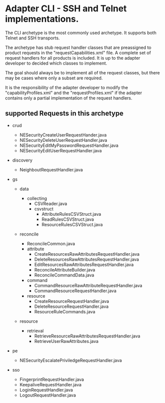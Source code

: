 # Adapter CLI - SSH and Telnet implementations.

The CLI archetype is the most commonly used archetype. It supports both Telnet and SSH transports.

The archetype has stub request handler classes that are preassigned to product requests in the "requestCapabilities.xml" file.
A complete set of request handlers for all products is included. It is up to the adapter developer to decided which classes to implement. 

The goal should always be to implement all of the request classes, but there may be cases where only a subset are required. 

It is the responsibility of the adapter developer to modify the "capabilityProfiles.xml" and the "requestProfiles.xml" 
if the adapter contains only a partial implementation of the request handlers.

## supported Requests in this archetype

* crud
	* NESecurityCreateUserRequestHander.java
	* NESecurityDeleteUserRequestHandler.java
	* NESecurityEditMyPasswordRequestHandler.java
	* NESecurityEditUserRequestHandler.java
	
* discovery
	* NeighboutRequestHandler.java
	
* gs
  * data
  	* collecting
  		* CSVReader.java
  		* csvstruct
  			* AttributeRulesCSVStruct.java
			* ReadRulesCSVStruct.java
			* ResourceRulesCSVStruct.java
			
  * reconcile
  	* ReconcileCommon.java
  	* attribute
  		* CreateResourcesRawAttributesRequestHandler.java
  		* DeleteResourcesRawAttributesRequestHandler.java
  		* EditResourcesRawAttributesRequestHandler.java
  		* ReconcileAttributeBuilder.java
  		* ReconcileCommandData.java
  	* command
  		* CommandResourceRawAttributeRequestHandler.java
  		* CommandResourceRequestHandler.java
  	* resource
  		* CreateResourceRequestHandler.java
  		* DeleteResourceRequestHandler.java
  		* ResourceRuleCommands.java
  		
  * resource
  	* retrieval
  		* RetrieveResourceRawAttributesRequestHandler.java
  		* RetrieveUserRawAttributes.java
  		
* pe
  * NESecurityEscalatePriviledgeRequestHandler.java
  
* sso
  * FingerprintRequestHandler.java
  * KeepaliveRequestHandler.java
  * LoginRequestHandler.java
  * LogoutRequestHandler.java
  